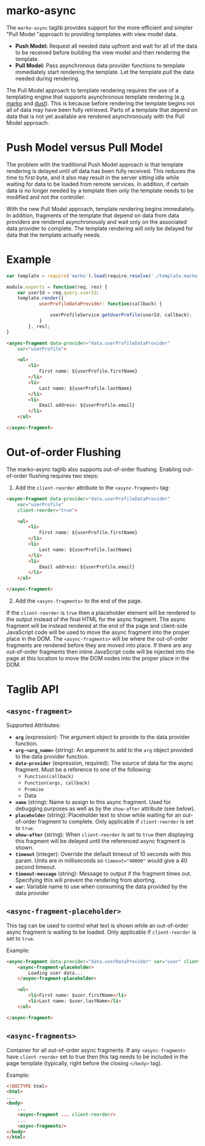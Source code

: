 marko-async
=====================

The `marko-async` taglib provides support for the more efficient and simpler "Pull Model "approach to providing templates with view model data.

* __Push Model:__ Request all needed data upfront and wait for all of the data to be received before building the view model and then rendering the template.
* __Pull Model:__ Pass asynchronous data provider functions to template immediately start rendering the template. Let the template _pull_ the data needed during rendering.

The Pull Model approach to template rendering requires the use of a templating engine that supports asynchronous template rendering (e.g. [marko](https://github.com/raptorjs/marko) and [dust](https://github.com/linkedin/dustjs)). This is because before rendering the template begins not all of data may have been fully retrieved. Parts of a template that depend on data that is not yet available are rendered asynchronously with the Pull Model approach.

# Push Model versus Pull Model

The problem with the traditional Push Model approach is that template rendering is delayed until _all_ data has been fully received. This reduces the time to first byte, and it also may result in the server sitting idle while waiting for data to be loaded from remote services. In addition, if certain data is no longer needed by a template then only the template needs to be modified and not the controller.

With the new Pull Model approach, template rendering begins immediately. In addition, fragments of the template that depend on data from data providers are rendered asynchronously and wait only on the associated data provider to complete. The template rendering will only be delayed for data that the template actually needs.

# Example

```javascript
var template = require('marko').load(require.resolve('./template.marko'));

module.exports = function(req, res) {
    var userId = req.query.userId;
    template.render({
            userProfileDataProvider: function(callback) {

                userProfileService.getUserProfile(userId, callback);
            }
        }, res);
}
```

```html
<async-fragment data-provider="data.userProfileDataProvider"
    var="userProfile">

    <ul>
        <li>
            First name: ${userProfile.firstName}
        </li>
        <li>
            Last name: ${userProfile.lastName}
        </li>
        <li>
            Email address: ${userProfile.email}
        </li>
    </ul>

</async-fragment>
```

# Out-of-order Flushing

The marko-async taglib also supports out-of-order flushing. Enabling out-of-order flushing requires two steps:

1. Add the `client-reorder` attribute to the `<async-fragment>` tag:<br>

```html
<async-fragment data-provider="data.userProfileDataProvider"
    var="userProfile"
    client-reorder="true">

    <ul>
        <li>
            First name: ${userProfile.firstName}
        </li>
        <li>
            Last name: ${userProfile.lastName}
        </li>
        <li>
            Email address: ${userProfile.email}
        </li>
    </ul>

</async-fragment>
```

2. Add the `<async-fragments>` to the end of the page.

If the `client-reorder` is `true` then a placeholder element will be rendered to the output instead of the final HTML for the async fragment. The async fragment will be instead rendered at the end of the page and client-side JavaScript code will be used to move the async fragment into the proper place in the DOM. The `<async-fragments>` will be where the out-of-order fragments are rendered before they are moved into place. If there are any out-of-order fragments then inline JavaScript code will be injected into the page at this location to move the DOM nodes into the proper place in the DOM.

# Taglib API

## `<async-fragment>`

Supported Attributes:

* __`arg`__ (expression): The argument object to provide to the data provider function.
* __`arg-<arg_name>`__ (string): An argument to add to the `arg` object provided to the data provider function.
* __`data-provider`__ (expression, required): The source of data for the async fragment. Must be a reference to one of the following:
    - `Function(callback)`
    - `Function(args, callback)`
    - `Promise`
    - Data
* __`name`__ (string): Name to assign to this async fragment. Used for debugging purposes as well as by the `show-after` attribute (see below).
* __`placeholder`__ (string): Placeholder text to show while waiting for an out-of-order fragment to complete. Only applicable if `client-reorder` is set to `true`.
* __`show-after`__ (string): When `client-reorder` is set to `true` then displaying this fragment will be delayed until the referenced async fragment is shown.
* __`timeout`__ (integer): Override the default timeout of 10 seconds with this param. Units are in
milliseconds so `timeout="40000"` would give a 40 second timeout.
* __`timeout-message`__ (string): Message to output if the fragment times out. Specifying this
will prevent the rendering from aborting.
* __`var`__: Variable name to use when consuming the data provided by the data provider

## `<async-fragment-placeholder>`

This tag can be used to control what text is shown while an out-of-order async fragment is waiting to be loaded. Only applicable if `client-reorder` is set to `true`.

Example:

```html
<async-fragment data-provider="data.userDataProvider" var="user" client-reorder>
    <async-fragment-placeholder>
        Loading user data...
    </async-fragment-placeholder>

    <ul>
        <li>First name: $user.firstName</li>
        <li>Last name: $user.lastName</li>
    </ul>

</async-fragment>
```

## `<async-fragments>`

Container for all out-of-order async fragments. If any `<async-fragment>` have `client-reorder` set to true then this tag needs to be included in the page template (typically, right before the closing `</body>` tag).

Example:

```html
<!DOCTYPE html>
<html>
...
<body>
    ...
    <async-fragment ... client-reorder/>
    ...
    <async-fragments/>
</body>
</html>
```
